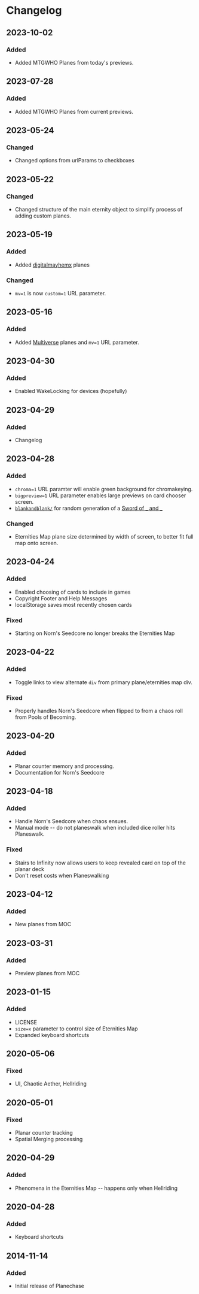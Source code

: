 # Changelog

## 2023-10-02

### Added

- Added MTGWHO Planes from today's previews.

## 2023-07-28

### Added

- Added MTGWHO Planes from current previews.

## 2023-05-24

### Changed

- Changed options from urlParams to checkboxes

## 2023-05-22

### Changed

- Changed structure of the main eternity object to simplify process of adding custom planes.

## 2023-05-19

### Added

- Added [digitalmayhemx](https://imgur.com/a/hf4TP) planes

### Changed

- `mv=1` is now `custom=1` URL parameter.

## 2023-05-16

### Added

- Added [Multiverse](https://www.reddit.com/r/custommagic/comments/7sgecl/multiverse_the_custom_planechase_expansion/) planes and `mv=1` URL parameter.

## 2023-04-30

### Added

- Enabled WakeLocking for devices (hopefully)

## 2023-04-29

### Added

- Changelog

## 2023-04-28

### Added

- `chroma=1` URL paramter will enable green background for chromakeying.
- `bigpreview=1` URL parameter enables large previews on card chooser screen.
- [`blankandblank/`](https://thepeopleseason.github.io/planechase/blankandblank/) for random generation of a [Sword of _ and _](https://www.tcgplayer.com/product/485192/magic-un-known-event-playtest-cards-sword-of-_-and-_?Language=English)

### Changed

- Eternities Map plane size determined by width of screen, to better fit full map onto screen.

## 2023-04-24

### Added

- Enabled choosing of cards to include in games
- Copyright Footer and Help Messages
- localStorage saves most recently chosen cards

### Fixed

- Starting on Norn's Seedcore no longer breaks the Eternities Map

## 2023-04-22

### Added

- Toggle links to view alternate `div` from primary plane/eternities map div.

### Fixed

- Properly handles Norn's Seedcore when flipped to from a chaos roll from Pools of Becoming.

## 2023-04-20

### Added

- Planar counter memory and processing.
- Documentation for Norn's Seedcore

## 2023-04-18

### Added

- Handle Norn's Seedcore when chaos ensues.
- Manual mode -- do not planeswalk when included dice roller hits Planeswalk.

### Fixed

- Stairs to Infinity now allows users to keep revealed card on top of the planar deck
- Don't reset costs when Planeswalking

## 2023-04-12

### Added

- New planes from MOC

## 2023-03-31

### Added

- Preview planes from MOC

## 2023-01-15

### Added

- LICENSE
- `size=x` parameter to control size of Eternities Map
- Expanded keyboard shortcuts

## 2020-05-06

### Fixed

- UI, Chaotic Aether, Hellriding

## 2020-05-01

### Fixed

- Planar counter tracking
- Spatial Merging processing

## 2020-04-29

### Added

- Phenomena in the Eternities Map -- happens only when Hellriding

## 2020-04-28

### Added

- Keyboard shortcuts

## 2014-11-14

### Added

- Initial release of Planechase
